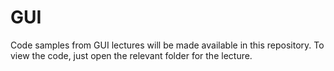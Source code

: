 # GUI

Code samples from GUI lectures will be made available in this repository. To view the code, just open the relevant folder for the lecture.
